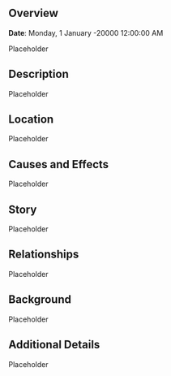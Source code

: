 ## Overview 

**Date**: Monday, 1 January -20000 12:00:00 AM

Placeholder

## Description 

Placeholder

## Location 

Placeholder

## Causes and Effects 

Placeholder

## Story 

Placeholder

## Relationships 

Placeholder

## Background 

Placeholder

## Additional Details 

Placeholder